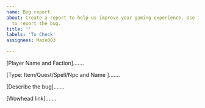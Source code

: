 ```yaml
---
name: Bug report
about: Create a report to help us improve your gaming experience. Use the form below
  to report the bug.
title: ''
labels: 'To Check'
assignees: Maze003

---
```


[Player Name and Faction].......

[Type: Item/Quest/Spell/Npc and Name ].......

[Describe the bug].......

[Wowhead link].......
